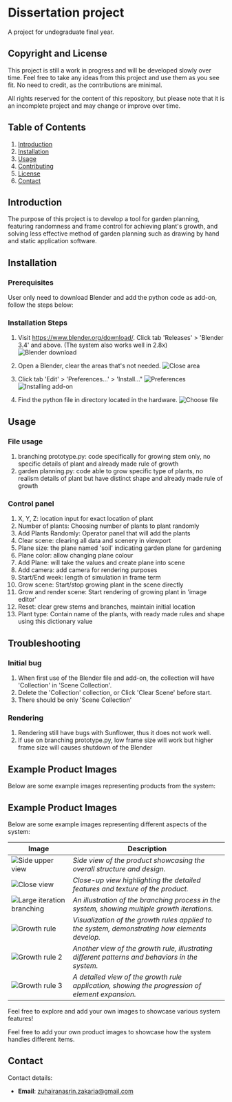 # Dissertation project

A project for undegraduate final year.

## Copyright and License

This project is still a work in progress and will be developed slowly over time. Feel free to take any ideas from this project and use them as you see fit. No need to credit, as the contributions are minimal.

All rights reserved for the content of this repository, but please note that it is an incomplete project and may change or improve over time.

## Table of Contents
1. [Introduction](#introduction)
2. [Installation](#installation)
3. [Usage](#usage)
4. [Contributing](#contributing)
5. [License](#license)
6. [Contact](#contact)

## Introduction
The purpose of this project is to develop a tool for garden planning, featuring randomness and frame control for achieving plant's growth, and solving less effective method of garden planning such as drawing by hand and static application software.

## Installation

### Prerequisites
User only need to download Blender and add the python code as add-on, follow the steps below:

### Installation Steps
1. Visit https://www.blender.org/download/. Click tab 'Releases' > 'Blender 3.4' and above. (The system also works well in 2.8x)
![Blender download](images/version.png "Blender 3.4x")

2. Open a Blender, clear the areas that's not needed.
![Close area](images/closearea.png "CLick empty area and close")
3. Click tab 'Edit' > 'Preferences...' > 'Install..."
![Preferences](images/preferences.png "'Edit > Preferences...'")
![Installing add-on](images/install.png "Install add-on")

4. Find the python file in directory located in the hardware. 
![Choose file](images/choosefile.png "Choose correct file")

## Usage
### File usage
1. branching prototype.py: code specifically for growing stem only, no specific details of plant and already made rule of growth
2. garden planning.py: code able to grow specific type of plants, no realism details of plant but have distinct shape and already made rule of growth

### Control panel
1. X, Y, Z: location input for exact location of plant
2. Number of plants: Choosing number of plants to plant randomly
3. Add Plants Randomly: Operator panel that will add the plants
4. Clear scene: clearing all data and scenery in viewport
5. Plane size: the plane named 'soil' indicating garden plane for gardening
6. Plane color: allow changing plane colour
7. Add Plane: will take the values and create plane into scene
8. Add camera: add camera for rendering purposes
9. Start/End week: length of simulation in frame term
10. Grow scene: Start/stop growing plant in the scene directly
11. Grow and render scene: Start rendering of growing plant in 'image editor'
12. Reset: clear grew stems and branches, maintain initial location 
13. Plant type: Contain name of the plants, with ready made rules and shape using this dictionary value

## Troubleshooting
### Initial bug
1. When first use of the Blender file and add-on, the collection will have 'Collection' in 'Scene Collection'.
2. Delete the 'Collection' collection, or Click 'Clear Scene' before start.
3. There should be only 'Scene Collection'

### Rendering
1. Rendering still have bugs with Sunflower, thus it does not work well.
2. If use on branching prototype.py, low frame size will work but higher frame size will causes shutdown of the Blender

## Example Product Images

Below are some example images representing products from the system:

## Example Product Images

Below are some example images representing different aspects of the system:

| Image | Description |
|-------|-------------|
| ![Side upper view](images/sunbaby1.png) | *Side view of the product showcasing the overall structure and design.* |
| ![Close view](images/sunbaby2.png) | *Close-up view highlighting the detailed features and texture of the product.* |
| ![Large iteration branching](images/iteration.png) | *An illustration of the branching process in the system, showing multiple growth iterations.* |
| ![Growth rule](images/growthrule.png) | *Visualization of the growth rules applied to the system, demonstrating how elements develop.* |
| ![Growth rule 2](images/growthrule1.png) | *Another view of the growth rule, illustrating different patterns and behaviors in the system.* |
| ![Growth rule 3](images/growthrule2.png) | *A detailed view of the growth rule application, showing the progression of element expansion.* |

Feel free to explore and add your own images to showcase various system features!


Feel free to add your own product images to showcase how the system handles different items.


## Contact
Contact details:
- **Email**: zuhairanasrin.zakaria@gmail.com


